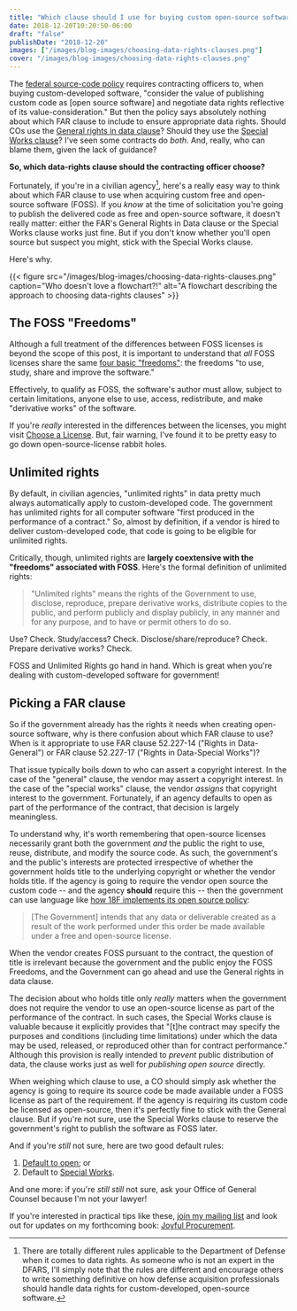 ```yaml
---
title: "Which clause should I use for buying custom open-source software?"
date: 2018-12-20T10:20:50-06:00
draft: "false"
publishDate: "2018-12-20"
images: ["/images/blog-images/choosing-data-rights-clauses.png"]
cover: "/images/blog-images/choosing-data-rights-clauses.png"
---
```


The [federal source-code policy](https://sourcecode.cio.gov) requires contracting officers to, when buying custom-developed software, "consider the value of publishing custom code as [open source software] and negotiate data rights reflective of its value-consideration." But then the policy says absolutely nothing about which FAR clause to include to ensure appropriate data rights. Should COs use the [General rights in data clause](https://www.acquisition.gov/content/52227-14-rights-data-general)? Should they use the [Special Works clause](https://www.acquisition.gov/content/52227-17-rights-data-special-works)? I've seen some contracts do *both*. And, really, who can blame them, given the lack of guidance?

**So, which data-rights clause should the contracting officer choose?**

Fortunately, if you're in a civilian agency[^1], here's a really easy way to think about which FAR clause to use when acquiring custom free and open-source software (FOSS). If you *know* at the time of solicitation you're going to publish the delivered code as free and open-source software, it doesn't really matter: either the FAR's General Rights in Data clause or the Special Works clause works just fine. But if you don't know whether you'll open source but suspect you might, stick with the Special Works clause.

Here's why.

{{< figure src="/images/blog-images/choosing-data-rights-clauses.png" caption="Who doesn't love a flowchart?!" alt="A flowchart describing the approach to choosing data-rights clauses" >}}

[^1]: There are totally different rules applicable to the Department of Defense when it comes to data rights. As someone who is not an expert in the DFARS, I'll simply note that the rules are different and encourage others to write something definitive on how defense acquisition professionals should handle data rights for custom-developed, open-source software.

## The FOSS "Freedoms"

Although a full treatment of the differences between FOSS licenses is beyond the scope of this post, it is important to understand that *all* FOSS licenses share the same [four basic "freedoms"](https://fsfe.org/freesoftware/basics/4freedoms.en.html): the freedoms "to use, study, share and improve the software."

Effectively, to qualify as FOSS, the software's author must allow, subject to certain limitations, anyone else to use, access, redistribute, and make "derivative works" of the software.

If you're *really* interested in the differences between the licenses, you might visit [Choose a License](https://choosealicense.com/). But, fair warning, I've found it to be pretty easy to go down open-source-license rabbit holes.

## Unlimited rights

By default, in civilian agencies, "unlimited rights" in data pretty much always automatically apply to custom-developed code. The government has unlimited rights for all computer software "first produced in the performance of a contract." So, almost by definition, if a vendor is hired to deliver custom-developed code, that code is going to be eligible for unlimited rights.

Critically, though, unlimited rights are **largely coextensive with the "freedoms" associated with FOSS**. Here's the formal definition of unlimited rights:

> "Unlimited rights" means the rights of the Government to use, disclose, reproduce, prepare derivative works, distribute copies to the public, and perform publicly and display publicly, in any manner and for any purpose, and to have or permit others to do so.

Use? Check. Study/access? Check. Disclose/share/reproduce? Check. Prepare derivative works? Check.

FOSS and Unlimited Rights go hand in hand. Which is great when you're dealing with custom-developed software for government!

## Picking a FAR clause

So if the government already has the rights it needs when creating open-source software, why is there confusion about which FAR clause to use? When is it appropriate to use FAR clause 52.227-14 ("Rights in Data-General") or FAR clause 52.227-17 ("Rights in Data-Special Works")?

That issue typically boils down to who can assert a copyright interest. In the case of the "general" clause, the vendor may assert a copyright interest. In the case of the "special works" clause, the vendor *assigns* that copyright interest to the government. Fortunately, if an agency defaults to open as part of the performance of the contract, that decision is largely meaningless.

To understand why, it's worth remembering that open-source licenses necessarily grant both the government *and* the public the right to use, reuse, distribute, and modify the source code. As such, the government's and the public's interests are protected irrespective of whether the government holds title to the underlying copyright or whether the vendor holds title. If the agency is going to require the vendor open source the custom code -- and the agency **should** require this -- then the government can use language like [how 18F implements its open source policy](https://github.com/18F/tts-buy-searchgov-development/blob/master/solicitation_documents/RFQ.md#data-rights-and-ownership-of-deliverables):

> [The Government] intends that any data or deliverable created as a result of the work performed under this order be made available under a free and open-source license.

When the vendor creates FOSS pursuant to the contract, the question of title is irrelevant because the government and the public enjoy the FOSS Freedoms, and the Government can go ahead and use the General rights in data clause.

The decision about who holds title only *really* matters when the government does not require the vendor to use an open-source license as part of the performance of the contract. In such cases, the Special Works clause is valuable because it explicitly provides that "[t]he contract may specify the purposes and conditions (including time limitations) under which the data may be used, released, or reproduced other than for contract performance." Although this provision is really intended to *prevent* public distribution of data, the clause works just as well for *publishing open source* directly.

When weighing which clause to use, a CO should simply ask whether the agency is going to require its source code be made available under a FOSS license as part of the requirement. If the agency is requiring its custom code be licensed as open-source, then it's perfectly fine to stick with the General clause. But if you're not sure, use the Special Works clause to reserve the government's right to publish the software as FOSS later.

And if you're *still* not sure, here are two good default rules:

1. [Default to open](https://playbook.cio.gov/#play13); or
2. Default to [Special Works](https://www.acquisition.gov/content/52227-17-rights-data-special-works).

And one more: if you're *still still* not sure, ask your Office of General Counsel because I'm not your lawyer!

If you're interested in practical tips like these, [join my mailing list](https://zvenyach.com/signup) and look out for updates on my forthcoming book: [Joyful Procurement](https://zvenyach.com/blog/joyful-procurement-announcement).
